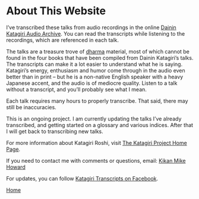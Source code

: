# About This Website

I’ve transcribed these talks from audio recordings in the online [Dainin Katagiri Audio Archive](http://www.mnzencenter.org/katagiri_talks.php). You can read the transcripts while listening to the recordings, which are referenced in each talk. 

The talks are a treasure trove of [dharma](glossary#dharma) material, most of which cannot be found in the four books that have been compiled from Dainin Katagiri’s talks. The transcripts can make it a lot easier to understand what he is saying. Katagiri’s energy, enthusiasm and humor come through in the audio even better than in print – but he is a non-native English speaker with a heavy Japanese accent, and the audio is of mediocre quality. Listen to a talk without a transcript, and you’ll probably see what I mean. 

Each talk requires many hours to properly transcribe. That said, there may still be inaccuracies.

This is an ongoing project. I am currently updating the talks I’ve already transcribed, and getting started on a glossary and various indices. After that I will get back to transcribing new talks.

For more information about Katagiri Roshi, visit [The Katagiri Project Home Page](http://www.mnzencenter.org/katagiri/). 

If you need to contact me with comments or questions, email: [Kikan Mike Howard](mailto:michaelhoward@mac.com)

For updates, you can follow [Katagiri Transcripts on Facebook](https://www.facebook.com/KatagiriTranscripts).

[Home](index.md)
